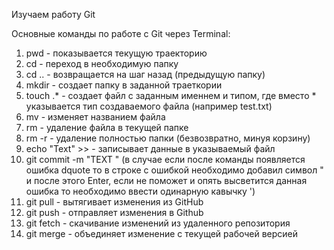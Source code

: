 Изучаем работу Git

Основные команды по работе с Git через Terminal:

1. pwd - показывается текущую траекторию
2. cd - переход в необходимую папку
3. cd .. - возвращается на шаг назад (предыдущую папку)
4. mkdir <name> - создает папку в заданной траеткории
5. touch <name>.* - создает файл с заданным именнем и типом, где вместо * указывается тип создаваемого файла (например test.txt)
6. mv - изменяет названием файла
7. rm <name> - удаление файла в текущей папке
8. rm -r <name> - удаление полностью папки (безвозвратно, минуя корзину)
9. echo "Text" >> <name file> - записывает данные в указываемый файл
10. git commit -m "TEXT " (в случае если после команды появляется ошибка dquote то в строке с ошибкой необходимо добавил символ " и после этого Enter, если не поможет и опять высветится данная ошибка то необходимо ввести одинарную кавычку ')
11. git pull - вытягивает изменения из GitHub
12. git push - отправляет изменения в Github
13. git fetch - скачивание изменений из удаленного репозитория
14. git merge - объединяет изменение с текущей рабочей версией
